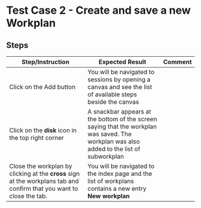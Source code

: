# Test Case 2 - Create and save a new Workplan

## Steps

| Step/Instruction | Expected Result | Comment |
| ---------------- | --------------- | ------- |
| Click on the Add button | You will be navigated to sessions by opening a canvas and see the list of available steps beside the canvas ||
| Click on the **disk** icon in the top right corner | A snackbar appears at the bottom of the screen saying that the workplan was saved. The workplan was also added to the list of subworkplan ||
| Close the workplan by clicking at the **cross** sign at the workplans tab and confirm that you want to close the tab. | You will be navigated to the index page and the list of workplans contains a new entry **New workplan** ||
